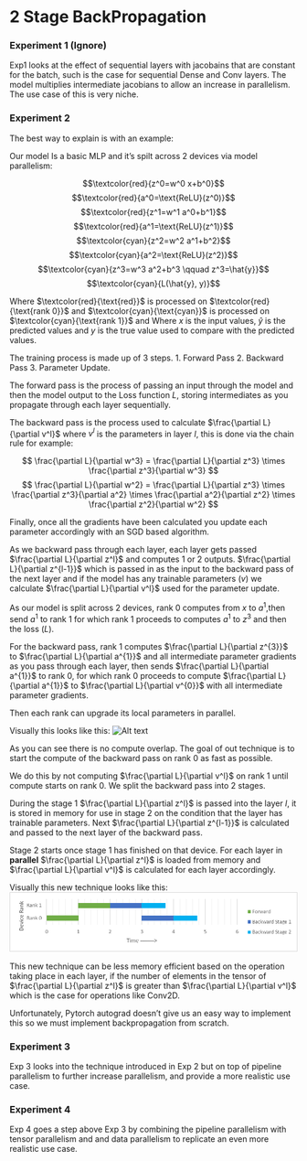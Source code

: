 <style TYPE="text/css">
code.has-jax {font: inherit; font-size: 100%; background: inherit; border: inherit;}
</style>
<script type="text/x-mathjax-config">
MathJax.Hub.Config({
    tex2jax: {
        inlineMath: [['$','$'], ['\\(','\\)']],
        skipTags: ['script', 'noscript', 'style', 'textarea', 'pre'] // removed 'code' entry
    }
});
MathJax.Hub.Queue(function() {
    var all = MathJax.Hub.getAllJax(), i;
    for(i = 0; i < all.length; i += 1) {
        all[i].SourceElement().parentNode.className += ' has-jax';
    }
});
</script>
<script type="text/javascript" src="https://cdnjs.cloudflare.com/ajax/libs/mathjax/2.7.4/MathJax.js?config=TeX-AMS_HTML-full"></script>



# 2 Stage BackPropagation

### Experiment 1 (Ignore)
Exp1 looks at the effect of sequential layers with jacobains that are constant for the batch, such is the case for sequential Dense and Conv layers. The model multiplies intermediate jacobians to allow an increase in parallelism. The use case of this is very niche.

### Experiment 2
The best way to explain is with an example:

Our model Is a basic MLP and it’s spilt across 2 devices via model parallelism:

$$\textcolor{red}{z^0=w^0 x+b^0}$$
$$\textcolor{red}{a^0=\text{ReLU}(z^0)}$$
$$\textcolor{red}{z^1=w^1 a^0+b^1}$$
$$\textcolor{red}{a^1=\text{ReLU}(z^1)}$$
$$\textcolor{cyan}{z^2=w^2 a^1+b^2}$$
$$\textcolor{cyan}{a^2=\text{ReLU}(z^2)}$$
$$\textcolor{cyan}{z^3=w^3 a^2+b^3 \qquad z^3=\hat{y}}$$
$$\textcolor{cyan}{L(\hat{y}, y)}$$

Where $\textcolor{red}{\text{red}}$ is processed on $\textcolor{red}{\text{rank 0}}$ and $\textcolor{cyan}{\text{cyan}}$ is processed on $\textcolor{cyan}{\text{rank 1}}$ and Where $x$ is the input values, $\hat{y}$ is the predicted values and $y$ is the true value used to compare with the predicted values.

The training process is made up of 3 steps. 1. Forward Pass 2. Backward Pass 3. Parameter Update.

The forward pass is the process of passing an input through the model and then the model output to the Loss function $L$, storing intermediates as you propagate through each layer sequentially.

The backward pass is the process used to calculate $\frac{\partial L}{\partial v^l}$ where $v^l$ is the parameters in layer $l$, this is done via the chain rule for example:

$$
\frac{\partial L}{\partial w^3} = 
\frac{\partial L}{\partial z^3} \times \frac{\partial z^3}{\partial w^3} 
$$
$$
\frac{\partial L}{\partial w^2} = 
\frac{\partial L}{\partial z^3} \times \frac{\partial z^3}{\partial a^2} \times
\frac{\partial a^2}{\partial z^2} \times \frac{\partial z^2}{\partial w^2} 
$$

Finally, once all the gradients have been calculated you update each parameter accordingly with an SGD based algorithm. 

As we backward pass through each layer, each layer gets passed $\frac{\partial L}{\partial z^l}$ and computes 1 or 2 outputs. $\frac{\partial L}{\partial z^{l-1}}$ which is passed in as the input to the backward pass of the next layer and if the model has any trainable parameters ($v$) we calculate $\frac{\partial L}{\partial v^l}$ used for the parameter update.

As our model is split across 2 devices, rank 0 computes from $x$ to $a^1$,then send $a^1$ to rank 1 for which rank 1 proceeds to computes $a^1$ to $z^3$ and then the loss ($L$). 

For the backward pass, rank 1 computes $\frac{\partial L}{\partial z^{3}}$ to $\frac{\partial L}{\partial a^{1}}$ and all intermediate parameter gradients as you pass through each layer, then sends $\frac{\partial L}{\partial a^{1}}$ to rank 0, for which rank 0 proceeds to compute $\frac{\partial L}{\partial a^{1}}$ to $\frac{\partial L}{\partial v^{0}}$ with all intermediate parameter gradients. 

Then each rank can upgrade its local parameters in parallel.

Visually this looks like this:
![Alt text](image.png)

As you can see there is no compute overlap. The goal of out technique is to start the compute of the backward pass on rank 0 as fast as possible.

We do this by not computing $\frac{\partial L}{\partial v^l}$ on rank 1 until compute starts on rank 0. We split the backward pass into 2 stages. 

During the stage 1 $\frac{\partial L}{\partial z^l}$ is passed into the layer $l$, it is stored in memory for use in stage 2 on the condition that the layer has trainable parameters. Next $\frac{\partial L}{\partial z^{l-1}}$ is calculated and passed to the next layer of the backward pass.

Stage 2 starts once stage 1 has finished on that device. For each layer in **parallel** $\frac{\partial L}{\partial z^l}$ is loaded from memory and $\frac{\partial L}{\partial v^l}$ is calculated for each layer accordingly.

Visually this new technique looks like this:
![Alt text](smart_mp.png)

This new technique can be less memory efficient based on the operation taking place in each layer, if the number of elements in the tensor of $\frac{\partial L}{\partial z^l}$ is greater than $\frac{\partial L}{\partial v^l}$ which is the case for operations like Conv2D.

Unfortunately, Pytorch autograd doesn’t give us an easy way to implement this so we must implement backpropagation from scratch.

### Experiment 3
Exp 3 looks into the technique introduced in Exp 2 but on top of pipeline parallelism to further increase parallelism, and provide a more realistic use case.

### Experiment 4
Exp 4 goes a step above Exp 3 by combining the pipeline parallelism with tensor parallelism and and data parallelism to replicate an even more realistic use case.
